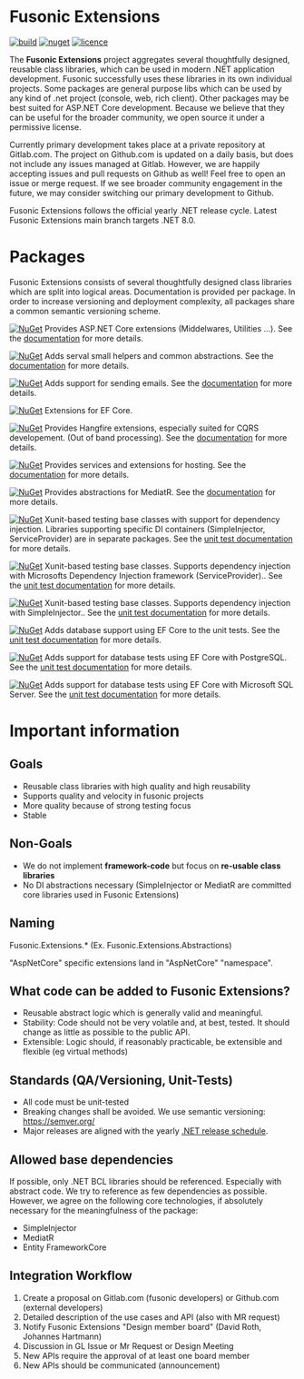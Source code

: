 # Fusonic Extensions 
[![build](https://github.com/fusonic/dotnet-extensions/workflows/build/badge.svg)](https://github.com/fusonic/dotnet-extensions/actions?query=workflow%3Abuild)
[![nuget](https://img.shields.io/badge/fusonic%20extensions-8.0.0-blue)](https://www.nuget.org/packages?q=Fusonic.Extensions)
[![licence](https://img.shields.io/github/license/fusonic/dotnet-extensions)](https://github.com/fusonic/dotnet-extensions/blob/main/LICENSE)

The **Fusonic Extensions** project aggregates several thoughtfully designed, reusable class libraries, which can be used in modern .NET application development. Fusonic successfully uses these libraries in its own individual projects. Some packages are general purpose libs which can be used by any kind of .net project (console, web, rich client). Other packages may be best suited for ASP<span>.</span>NET Core development. Because we believe that they can be useful for the broader community, we open source it under a permissive license.

Currently primary development takes place at a private repository at Gitlab.com.
The project on Github.com is updated on a daily basis, but does not include any issues managed at Gitlab. However, we are happily accepting issues and pull requests on Github as well! Feel free to open an issue or merge request.
If we see broader community engagement in the future, we may consider switching our primary development to Github.

Fusonic Extensions follows the official yearly .NET release cycle.
Latest Fusonic Extensions main branch targets .NET 8.0.


Packages
===============

Fusonic Extensions consists of several thoughtfully designed class libraries which are split into logical areas. Documentation is provided per package. In order to increase versioning and deployment complexity, all packages share a common semantic versioning scheme.

[![NuGet](https://img.shields.io/nuget/v/Fusonic.Extensions.AspNetCore.svg?label=Fusonic.Extensions.AspNetCore&style=plastic)](https://www.nuget.org/packages/Fusonic.Extensions.AspNetCore/)
Provides ASP<span>.</span>NET Core extensions (Middelwares, Utilities ...). See the [documentation](docs/AspNetCore/README.md) for more details.

[![NuGet](https://img.shields.io/nuget/v/Fusonic.Extensions.Common.svg?label=Fusonic.Extensions.Common&style=plastic)](https://www.nuget.org/packages/Fusonic.Extensions.Common/)
Adds serval small helpers and common abstractions. See the [documentation](docs/Common/README.md) for more details.

[![NuGet](https://img.shields.io/nuget/v/Fusonic.Extensions.Email.svg?label=Fusonic.Extensions.Email&style=plastic)](https://www.nuget.org/packages/Fusonic.Extensions.Email/)
Adds support for sending emails. See the [documentation](docs/Email/README.md) for more details.

[![NuGet](https://img.shields.io/nuget/v/Fusonic.Extensions.EntityFrameworkCore.svg?label=Fusonic.Extensions.EntityFrameworkCore&style=plastic)](https://www.nuget.org/packages/Fusonic.Extensions.EntityFrameworkCore/)
Extensions for EF Core.

[![NuGet](https://img.shields.io/nuget/v/Fusonic.Extensions.Hangfire.svg?label=Fusonic.Extensions.Hangfire&style=plastic)](https://www.nuget.org/packages/Fusonic.Extensions.Hangfire/)
Provides Hangfire extensions, especially suited for CQRS developement. (Out of band processing). See the [documentation](docs/Hangfire/README.md) for more details.

[![NuGet](https://img.shields.io/nuget/v/Fusonic.Extensions.Hosting.svg?label=Fusonic.Extensions.Hosting&style=plastic)](https://www.nuget.org/packages/Fusonic.Extensions.Hosting/)
Provides services and extensions for hosting. See the [documentation](docs/Hosting/README.md) for more details.

[![NuGet](https://img.shields.io/nuget/v/Fusonic.Extensions.MediatR.svg?label=Fusonic.Extensions.MediatR&style=plastic)](https://www.nuget.org/packages/Fusonic.Extensions.MediatR/)
Provides abstractions for MediatR. See the [documentation](docs/MediatR/README.md) for more details.

[![NuGet](https://img.shields.io/nuget/v/Fusonic.Extensions.UnitTests.svg?label=Fusonic.Extensions.UnitTests&style=plastic)](https://www.nuget.org/packages/Fusonic.Extensions.UnitTests/)
Xunit-based testing base classes with support for dependency injection. Libraries supporting specific DI containers (SimpleInjector, ServiceProvider) are in separate packages. See the [unit test documentation](docs/UnitTests/README.md) for more details.

[![NuGet](https://img.shields.io/nuget/v/Fusonic.Extensions.UnitTests.ServiceProvider.svg?label=Fusonic.Extensions.UnitTests.ServiceProvider&style=plastic)](https://www.nuget.org/packages/Fusonic.Extensions.UnitTests.ServiceProvider/)
Xunit-based testing base classes. Supports dependency injection with Microsofts Dependency Injection framework (ServiceProvider).. See the [unit test documentation](docs/UnitTests/README.md) for more details.

[![NuGet](https://img.shields.io/nuget/v/Fusonic.Extensions.UnitTests.SimpleInjector.svg?label=Fusonic.Extensions.UnitTests.SimpleInjector&style=plastic)](https://www.nuget.org/packages/Fusonic.Extensions.UnitTests.SimpleInjector/)
Xunit-based testing base classes. Supports dependency injection with SimpleInjector.. See the [unit test documentation](docs/UnitTests/README.md) for more details.

[![NuGet](https://img.shields.io/nuget/v/Fusonic.Extensions.UnitTests.EntityFrameworkCore.svg?label=Fusonic.Extensions.UnitTests.EntityFrameworkCore&style=plastic)](https://www.nuget.org/packages/Fusonic.Extensions.UnitTests.EntityFrameworkCore/)
Adds database support using EF Core to the unit tests. See the [unit test documentation](docs/UnitTests/README.md) for more details.

[![NuGet](https://img.shields.io/nuget/v/Fusonic.Extensions.UnitTests.EntityFrameworkCore.Npgsql.svg?label=Fusonic.Extensions.UnitTests.EntityFrameworkCore.Npgsql&style=plastic)](https://www.nuget.org/packages/Fusonic.Extensions.UnitTests.EntityFrameworkCore.Npgsql/)
Adds support for database tests using EF Core with PostgreSQL. See the [unit test documentation](docs/UnitTests/README.md) for more details.

[![NuGet](https://img.shields.io/nuget/v/Fusonic.Extensions.UnitTests.EntityFrameworkCore.SqlServer.svg?label=Fusonic.Extensions.UnitTests.EntityFrameworkCore.SqlServer&style=plastic)](https://www.nuget.org/packages/Fusonic.Extensions.UnitTests.EntityFrameworkCore.SqlServer/)
Adds support for database tests using EF Core with Microsoft SQL Server. See the [unit test documentation](docs/UnitTests/README.md) for more details.


Important information
===============

Goals
--------------------

- Reusable class libraries with high quality and high reusability
- Supports quality and velocity in fusonic projects
- More quality because of strong testing focus
- Stable


Non-Goals
--------------------

- We do not implement **framework-code** but focus on **re-usable class libraries**
- No DI abstractions necessary (SimpleInjector or MediatR are committed core libraries used in Fusonic Extensions)


Naming
--------------------

Fusonic.Extensions.* (Ex. Fusonic.Extensions.Abstractions)

"AspNetCore" specific extensions land in "AspNetCore" "namespace".


What code can be added to Fusonic Extensions?
--------------------

- Reusable abstract logic which is generally valid and meaningful.
- Stability: Code should not be very volatile and, at best, tested. It should change as little as possible to the public API.
- Extensible: Logic should, if reasonably practicable, be extensible and flexible (eg virtual methods)


Standards (QA/Versioning, Unit-Tests)
--------------------

- All code must be unit-tested
- Breaking changes shall be avoided. We use semantic versioning: https://semver.org/
- Major releases are aligned with the yearly [.NET release schedule](https://github.com/dotnet/core/blob/main/roadmap.md).


Allowed base dependencies
--------------------
If possible, only .NET BCL libraries should be referenced. Especially with abstract code. We try to reference as few dependencies as possible.
However, we agree on the following core technologies, if absolutely necessary for the meaningfulness of the package:

* SimpleInjector
* MediatR
* Entity FrameworkCore


Integration Workflow
--------------------
1. Create a proposal on Gitlab.com (fusonic developers) or Github.com (external developers)
2. Detailed description of the use cases and API (also with MR request)
3. Notify Fusonic Extensions "Design member board" (David Roth, Johannes Hartmann)
4. Discussion in GL Issue or Mr Request or Design Meeting
5. New APIs require the approval of at least one board member
6. New APIs should be communicated (announcement)
